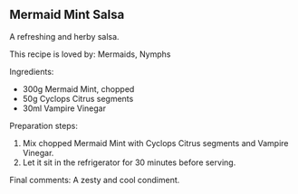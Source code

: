 ## Mermaid Mint Salsa

A refreshing and herby salsa.

This recipe is loved by: Mermaids, Nymphs

Ingredients:

* 300g Mermaid Mint, chopped
* 50g Cyclops Citrus segments
* 30ml Vampire Vinegar

Preparation steps:

1. Mix chopped Mermaid Mint with Cyclops Citrus segments and Vampire Vinegar.
2. Let it sit in the refrigerator for 30 minutes before serving.

Final comments: A zesty and cool condiment.

